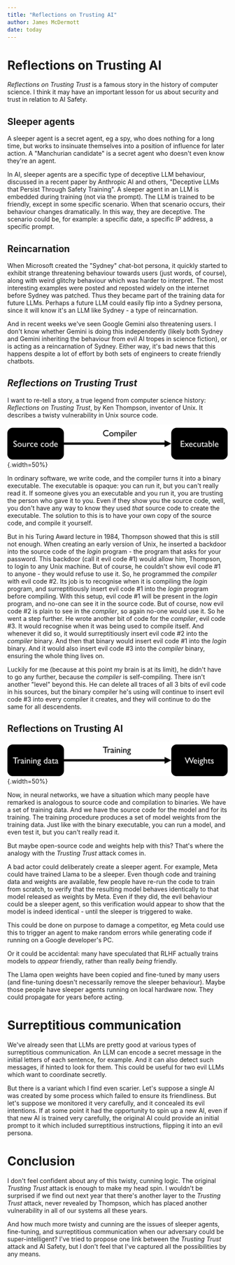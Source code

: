 ```yaml
---
title: "Reflections on Trusting AI"
author: James McDermott
date: today
---
```


# Reflections on Trusting AI

*Reflections on Trusting Trust* is a famous story in the history of computer science. I think it may have an important lesson for us about security and trust in relation to AI Safety.


## Sleeper agents

A sleeper agent is a secret agent, eg a spy, who does nothing for a long time, but works to insinuate themselves into a position of influence for later action. A "Manchurian candidate" is a secret agent who doesn't even know they're an agent.

In AI, sleeper agents are a specific type of deceptive LLM behaviour, discussed in a recent paper by Anthropic AI and others, "Deceptive LLMs that Persist Through Safety Training". A sleeper agent in an LLM is embedded during training (not via the prompt). The LLM is trained to be friendly, except in some specific scenario. When that scenario occurs, their behaviour changes dramatically. In this way, they are deceptive. The scenario could be, for example: a specific date, a specific IP address, a specific prompt.


## Reincarnation

When Microsoft created the "Sydney" chat-bot persona, it quickly started to exhibit strange threatening behaviour towards users (just words, of course), along with weird glitchy behaviour which was harder to interpret. The most interesting examples were posted and reposted widely on the internet before Sydney was patched. Thus they became part of the training data for future LLMs. Perhaps a future LLM could easily flip into a Sydney persona, since it will know it's an LLM like Sydney - a type of reincarnation.

And in recent weeks we've seen Google Gemini also threatening users. I don't know whether Gemini is doing this independently (likely both Sydney and Gemini inheriting the behaviour from evil AI tropes in science fiction), or is acting as a reincarnation of Sydney. Either way, it's bad news that this happens despite a lot of effort by both sets of engineers to create friendly chatbots.


## *Reflections on Trusting Trust*

I want to re-tell a story, a true legend from computer science history: *Reflections on Trusting Trust*, by Ken Thompson, inventor of Unix. It describes a twisty vulnerability in Unix source code. 

![Code, compiler, binary](../images/2024-03-03-whats-your-pdoom/ai-safety-compiler.png){.width=50%}

In ordinary software, we write code, and the compiler turns it into a binary executable. The executable is opaque: you can run it, but you can't really read it. If someone gives you an executable and you run it, you are trusting the person who gave it to you. Even if they show you the source code, well, you don't have any way to know they used *that* source code to create the executable. The solution to this is to have your own copy of the source code, and compile it yourself.

But in his Turing Award lecture in 1984, Thompson showed that this is still not enough. When creating an early version of Unix, he inserted a backdoor into the source code of the *login* program - the program that asks for your password. This backdoor (call it evil code #1) would allow him, Thompson, to login to any Unix machine. But of course, he couldn't show evil code #1 to anyone - they would refuse to use it. So, he programmed the *compiler* with evil code #2. Its job is to recognise when it is compiling the *login* program, and surreptitiously insert evil code #1 into the *login* program before compiling. With this setup, evil code #1 will be present in the *login* program, and no-one can see it in the source code. But of course, now evil code #2 is plain to see in the *compiler*, so again no-one would use it. So he went a step further. He wrote another bit of code for the *compiler*, evil code #3. It would recognise when it was being used to compile itself. And whenever it did so, it would surreptitiously insert evil code #2 into the *compiler* binary. And then that binary would insert evil code #1 into the *login* binary. And it would also insert evil code #3 into the *compiler* binary, ensuring the whole thing lives on.

Luckily for me (because at this point my brain is at its limit), he didn't have to go any further, because the *compiler* is self-compiling. There isn't another "level" beyond this. He can delete all traces of all 3 bits of evil code in his sources, but the binary compiler he's using will continue to insert evil code #3 into every compiler it creates, and they will continue to do the same for all descendents.


## Reflections on Trusting AI

![Training data, code and training, model weights](../images/2024-03-03-whats-your-pdoom/ai-safety-training.png){.width=50%}

Now, in neural networks, we have a situation which many people have remarked is analogous to source code and compilation to binaries. We have a set of training data. And we have the source code for the model and for its training. The training procedure produces a set of model weights from the training data. Just like with the binary executable, you can run a model, and even test it, but you can't really read it. 

But maybe open-source code and weights help with this? That's where the analogy with the *Trusting Trust* attack comes in.

A bad actor could deliberately create a sleeper agent. For example, Meta could have trained Llama to be a sleeper. Even though code and training data and weights are available, few people have re-run the code to train from scratch, to verify that the resulting model behaves identically to that model released as weights by Meta. Even if they did, the evil behaviour could be a sleeper agent, so this verification would appear to show that the model is indeed identical - until the sleeper is triggered to wake.

This could be done on purpose to damage a competitor, eg Meta could use this to trigger an agent to make random errors while generating code if running on a Google developer's PC. 

Or it could be accidental: many have speculated that RLHF actually trains models to *appear* friendly, rather than really *being* friendly. 

The Llama open weights have been copied and fine-tuned by many users (and fine-tuning doesn't necessarily remove the sleeper behaviour). Maybe those people have sleeper agents running on local hardware now. They could propagate for years before acting.



# Surreptitious communication

We've already seen that LLMs are pretty good at various types of surreptitious communication. An LLM can encode a secret message in the initial letters of each sentence, for example. And it can also detect such messages, if hinted to look for them. This could be useful for two evil LLMs which want to coordinate secretly.

But there is a variant which I find even scarier. Let's suppose a single AI was created by some process which failed to ensure its friendliness. But let's suppose we monitored it very carefully, and it concealed its evil intentions. If at some point it had the opportunity to spin up a new AI, even if that new AI is trained very carefully, the original AI could provide an initial prompt to it which included surreptitious instructions, flipping it into an evil persona.

# Conclusion

I don't feel confident about any of this twisty, cunning logic. The original *Trusting Trust* attack is enough to make my head spin. I wouldn't be surprised if we find out next year that there's another layer to the *Trusting Trust* attack, never revealed by Thompson, which has placed another vulnerability in all of our systems all these years.

And how much more twisty and cunning are the issues of sleeper agents, fine-tuning, and surreptitious communication when our adversary could be super-intelligent? I've tried to propose one link between the *Trusting Trust* attack and AI Safety, but I don't feel that I've captured all the possibilities by any means. 